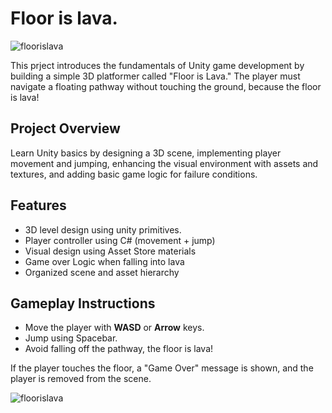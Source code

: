 # Floor is lava.

![floorislava](https://github.com/erwkuvi/flooIsLava/blob/main/src_github/FloorIsLava.gif)

This prject introduces the fundamentals of Unity game development by building a simple 3D platformer called "Floor is Lava." The player must navigate a floating pathway without touching the ground, because the floor is lava!

## Project Overview

Learn Unity basics by designing a 3D scene, implementing player movement and jumping, enhancing the visual environment with assets and textures, and adding basic game logic for failure conditions.

## Features

- 3D level design using unity primitives.
- Player controller using C# (movement + jump)
- Visual design using Asset Store materials
- Game over Logic when falling into lava
- Organized scene and asset hierarchy

## Gameplay Instructions

- Move the player with **WASD** or **Arrow** keys.
- Jump using Spacebar.
- Avoid falling off the pathway, the floor is lava!
  
If the player touches the floor, a "Game Over" message is shown, and the player is removed from the scene.

![floorislava](https://github.com/erwkuvi/floorIsLava/blob/main/src_github/FloorIsLava.gif)
